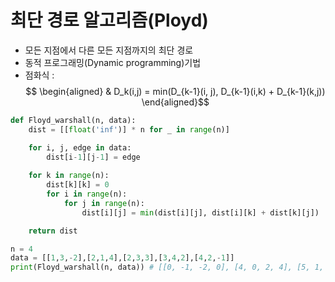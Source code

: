 # 최단 경로 알고리즘(Ployd)

- 모든 지점에서 다른 모든 지점까지의 최단 경로
- 동적 프로그래밍(Dynamic programming)기법
- 점화식 :
$$ \begin{aligned} & D_k(i,j) = min(D_{k-1}(i, j), D_{k-1}(i,k) + D_{k-1}(k,j)) \end{aligned}$$

```python
def Floyd_warshall(n, data):
    dist = [[float('inf')] * n for _ in range(n)]

    for i, j, edge in data:
        dist[i-1][j-1] = edge
        
    for k in range(n):
        dist[k][k] = 0
        for i in range(n):
            for j in range(n):
                dist[i][j] = min(dist[i][j], dist[i][k] + dist[k][j])

    return dist

n = 4
data = [[1,3,-2],[2,1,4],[2,3,3],[3,4,2],[4,2,-1]]
print(Floyd_warshall(n, data)) # [[0, -1, -2, 0], [4, 0, 2, 4], [5, 1, 0, 2], [3, -1, 1, 0]]
```